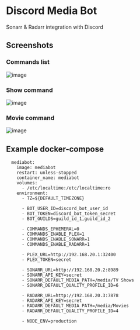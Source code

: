# Discord Media Bot
Sonarr &amp; Radarr integration with Discord

## Screenshots

### Commands list
![image](https://user-images.githubusercontent.com/824323/135698061-18977c55-5a12-4036-ae1f-3f5903e156c1.png)

### Show command
![image](https://user-images.githubusercontent.com/824323/135698098-34a987fd-0155-468e-9b4f-1739f5b46b2e.png)

### Movie command
![image](https://user-images.githubusercontent.com/824323/135698126-151d0000-d7dd-4cab-b8f7-39ce149f3e3a.png)

## Example docker-compose

```
  mediabot:
    image: mediabot
    restart: unless-stopped
    container_name: mediabot
    volumes:
      - /etc/localtime:/etc/localtime:ro
    environment:
      - TZ=${DEFAULT_TIMEZONE}

      - BOT_USER_ID=discord_bot_user_id
      - BOT_TOKEN=discord_bot_token_secret
      - BOT_GUILDS=guild_id_1,guild_id_2

      - COMMANDS_EPHEMERAL=0
      - COMMANDS_ENABLE_PLEX=1
      - COMMANDS_ENABLE_SONARR=1
      - COMMANDS_ENABLE_RADARR=1

      - PLEX_URL=http://192.168.20.1:32400
      - PLEX_TOKEN=secret

      - SONARR_URL=http://192.168.20.2:8989
      - SONARR_API_KEY=secret
      - SONARR_DEFAULT_MEDIA_PATH=/media/TV Shows
      - SONARR_DEFAULT_QUALITY_PROFILE_ID=6

      - RADARR_URL=http://192.168.20.3:7878
      - RADARR_API_KEY=secret
      - RADARR_DEFAULT_MEDIA_PATH=/media/Movies
      - RADARR_DEFAULT_QUALITY_PROFILE_ID=4

      - NODE_ENV=production
```
